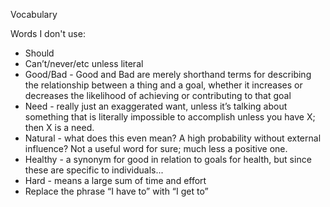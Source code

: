 Vocabulary

Words I don't use:
- Should
- Can’t/never/etc unless literal
- Good/Bad - Good and Bad are merely shorthand terms for describing the relationship between a thing and a goal, whether it increases or decreases the likelihood of achieving or contributing to that goal
- Need - really just an exaggerated want, unless it’s talking about something that is literally impossible to accomplish unless you have X; then X is a need.
- Natural - what does this even mean? A high probability without external influence? Not a useful word for sure; much less a positive one.
- Healthy - a synonym for good in relation to goals for health, but since these are specific to individuals...
- Hard - means a large sum of time and effort
- Replace the phrase “I have to” with “I get to”
